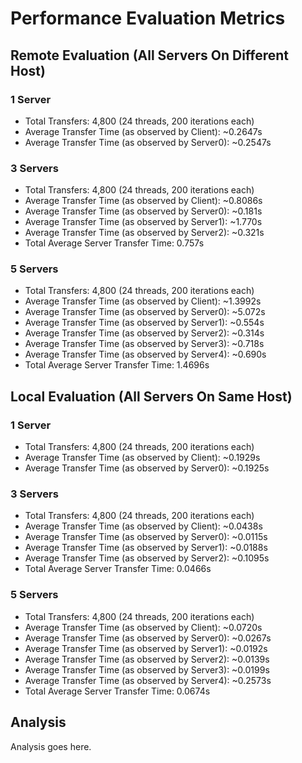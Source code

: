 # Performance Evaluation Metrics


## Remote Evaluation (All Servers On Different Host)
### 1 Server
* Total Transfers: 4,800 (24 threads, 200 iterations each)
* Average Transfer Time (as observed by Client): ~0.2647s
* Average Transfer Time (as observed by Server0): ~0.2547s
### 3 Servers
* Total Transfers: 4,800 (24 threads, 200 iterations each)
* Average Transfer Time (as observed by Client): ~0.8086s
* Average Transfer Time (as observed by Server0): ~0.181s
* Average Transfer Time (as observed by Server1): ~1.770s
* Average Transfer Time (as observed by Server2): ~0.321s
* Total Average Server Transfer Time: 0.757s
### 5 Servers
* Total Transfers: 4,800 (24 threads, 200 iterations each)
* Average Transfer Time (as observed by Client): ~1.3992s
* Average Transfer Time (as observed by Server0): ~5.072s
* Average Transfer Time (as observed by Server1): ~0.554s
* Average Transfer Time (as observed by Server2): ~0.314s
* Average Transfer Time (as observed by Server3): ~0.718s
* Average Transfer Time (as observed by Server4): ~0.690s
* Total Average Server Transfer Time: 1.4696s


## Local Evaluation (All Servers On Same Host)
### 1 Server
* Total Transfers: 4,800 (24 threads, 200 iterations each)
* Average Transfer Time (as observed by Client): ~0.1929s
* Average Transfer Time (as observed by Server0): ~0.1925s
### 3 Servers
* Total Transfers: 4,800 (24 threads, 200 iterations each)
* Average Transfer Time (as observed by Client): ~0.0438s
* Average Transfer Time (as observed by Server0): ~0.0115s
* Average Transfer Time (as observed by Server1): ~0.0188s
* Average Transfer Time (as observed by Server2): ~0.1095s
* Total Average Server Transfer Time: 0.0466s
### 5 Servers
* Total Transfers: 4,800 (24 threads, 200 iterations each)
* Average Transfer Time (as observed by Client): ~0.0720s
* Average Transfer Time (as observed by Server0): ~0.0267s
* Average Transfer Time (as observed by Server1): ~0.0192s
* Average Transfer Time (as observed by Server2): ~0.0139s
* Average Transfer Time (as observed by Server3): ~0.0199s
* Average Transfer Time (as observed by Server4): ~0.2573s
* Total Average Server Transfer Time: 0.0674s


## Analysis
Analysis goes here.